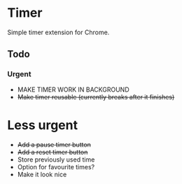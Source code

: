 # Timer
Simple timer extension for Chrome.

## Todo
### Urgent
- MAKE TIMER WORK IN BACKGROUND
- ~~Make timer reusable (currently breaks after it finishes)~~
# Less urgent
- ~~Add a pause timer button~~
- ~~Add a reset timer button~~
- Store previously used time
- Option for favourite times? 
- Make it look nice